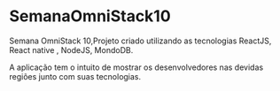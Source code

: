 # SemanaOmniStack10

Semana OmniStack 10,Projeto criado utilizando as tecnologias ReactJS, React native , NodeJS, MondoDB.

A aplicação tem o intuito de mostrar os desenvolvedores nas devidas regiões junto com suas tecnologias.
